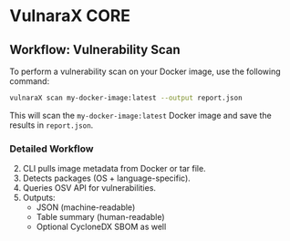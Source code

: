 # VulnaraX CORE

## Workflow: Vulnerability Scan

To perform a vulnerability scan on your Docker image, use the following command:

```bash
vulnaraX scan my-docker-image:latest --output report.json
```

This will scan the `my-docker-image:latest` Docker image and save the results in `report.json`.
### Detailed Workflow

2. CLI pulls image metadata from Docker or tar file.  
3. Detects packages (OS + language-specific).  
4. Queries OSV API for vulnerabilities.  
5. Outputs:  
    - JSON (machine-readable)  
    - Table summary (human-readable)  
    - Optional CycloneDX SBOM as well  